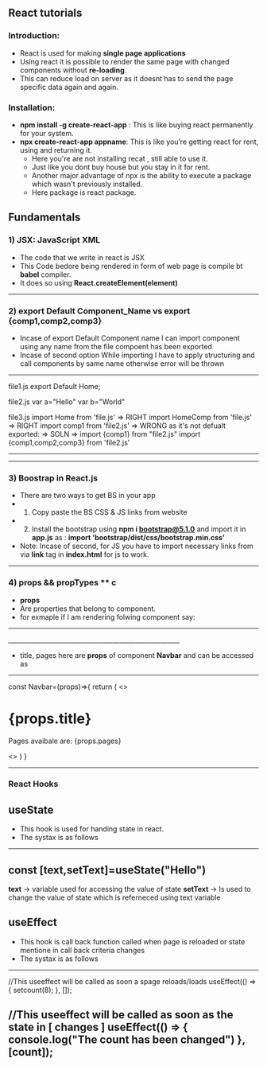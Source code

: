 ## React tutorials

### Introduction:
- React is used for making **single page applications**
- Using react it is possible to render the same page with changed components without **re-loading**.
- This can reduce load on server as it doesnt has to send the page specific data again and again.

### Installation:

- **npm install -g create-react-app** : This is like buying react permanently for your system.
- **npx create-react-app appname**: This is like you’re getting react for rent, using and returning it.
  - Here you're are not installing recat , still able to use it.
  - Just like you dont buy house but you stay in it for rent.
  - Another major advantage of npx is the ability to execute a package which wasn't previously installed.
  - Here package is react package.


## Fundamentals

### 1) JSX: JavaScript XML
- The code that we write in react is JSX 
- This Code bedore being rendered in form of web page is compile bt **babel** compiler.
- It does so using **React.createElement(element)**

--------------------------------------------------------------------------------------------------------------

### 2)  export Default Component_Name vs export {comp1,comp2,comp3}
- Incase of export Default Component name I can import component using any name from the file compoent has been exported
- Incase of second option While importing I have to apply structuring and call components by same name otherwise error will be    thrown
______________________________________________________________________________________
file1.js
export Default Home;

file2.js
var a="Hello"
var b="World"

file3.js
import Home from 'file.js'  => RIGHT
import HomeComp  from 'file.js' => RIGHT
import comp1 from 'file2.js' => WRONG as it's not defualt exported: => SOLN => import {comp1} from "file2.js"
import {comp1,comp2,comp3} from 'file2.js'
______________________________________________________________________________________
--------------------------------------------------------------------------------------------------------------

### 3) Boostrap in React.js
- There are two ways to get BS in your app
- 1) Copy paste the BS CSS & JS links from website
- 2) Install the bootstrap  using **npm i bootstrap@5.1.0** and import it in **app.js** as : **import 'bootstrap/dist/css/bootstrap.min.css'**
- Note: Incase of second, for JS you have to import necessary links from via **link** tag in **index.html** for js to work.

--------------------------------------------------------------------------------------------------------------

### 4) props && propTypes ** c
- **props**
- Are properties that belong to component.
- for exmaple if I am rendering folwing component say:
______________________________________________________
<Navbar title="React-app" pages="5" />
______________________________________________________

- title, pages here are **props** of component **Navbar** and can be accessed as
______________________________________________________
const Navbar=(props)=>{
    return (
        <>
           <h1>{props.title}</h1>
           <p>Pages avaibale are: {props.pages}</p>
        <>
    )
}

--------------------------------------------------------------------------------------------------------------
### React Hooks

## useState
- This hook is used for handing state in react.
- The systax is as follows

---------------------------------------
const [text,setText]=useState("Hello")
---------------------------------------

**text** -> variable used for accessing the value of state
**setText** -> Is used to change the value of state which is referneced using text variable

## useEffect
- This hook is call back function called when page is reloaded or state mentione in call back criteria changes
- The systax is as follows

---------------------------------------
  //This useeffect will be called as soon a spage reloads/loads
  useEffect(() => {
    setcount(8);
  }, []);

  //This useeffect will be called as  soon as the state in [ changes ]
  useEffect(() => {
   console.log("The count has been changed")
  }, [count]);
---------------------------------------



